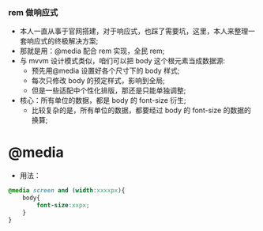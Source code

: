 ### rem 做响应式

- 本人一直从事于官网搭建，对于响应式，也踩了需要坑，这里，本人来整理一套响应式的终极解决方案;
- 那就是用：@media 配合 rem 实现，全民 rem;
- 与 mvvm 设计模式类似，咱们可以把 body 这个根元素当成数据源:
  - 预先用@media 设置好各个尺寸下的 body 样式;
  - 每次只修改 body 的预定样式，影响到全局;
  - 但是一些适配中个性化排版，那还是只能单独调整;
- 核心：所有单位的数据，都是 body 的 font-size 衍生;
  - 比较复杂的是，所有单位的数据，都要经过 body 的 font-size 的数据的换算;

# @media

- 用法：

```css
@media screen and (width:xxxxpx){
    body{
        font-size:xxpx;
    }
}
```

